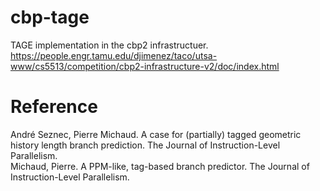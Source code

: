 # cbp-tage
TAGE implementation in the cbp2 infrastructuer. <br>
https://people.engr.tamu.edu/djimenez/taco/utsa-www/cs5513/competition/cbp2-infrastructure-v2/doc/index.html <br>

# Reference
André Seznec, Pierre Michaud. A case for (partially) tagged geometric history length branch prediction. The Journal of Instruction-Level Parallelism. <br>
Michaud, Pierre. A PPM-like, tag-based branch predictor. The Journal of Instruction-Level Parallelism.
